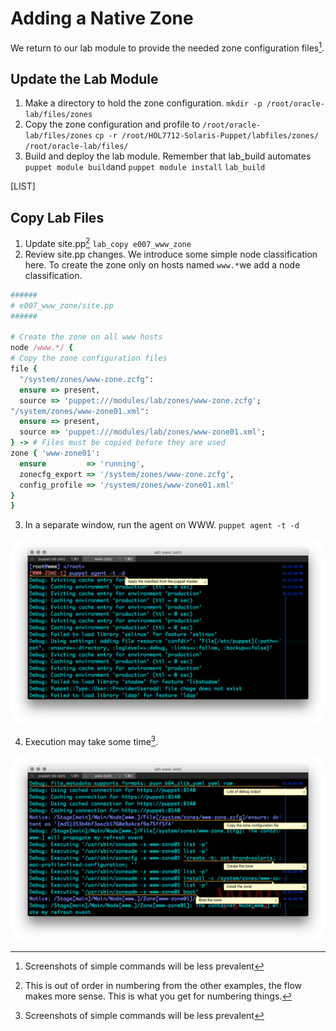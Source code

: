 # Adding a Native Zone

We return to our lab module to provide the needed zone configuration files[^1].

## Update the Lab Module

1. Make a directory to hold the zone configuration.
  `mkdir -p /root/oracle-lab/files/zones`
2. Copy the zone configuration and profile to `/root/oracle-lab/files/zones`
  `cp -r /root/HOL7712-Solaris-Puppet/labfiles/zones/ /root/oracle-lab/files/`
3. Build and deploy the lab module. Remember that lab\_build automates `puppet module build`and `puppet module install`
  `lab_build`

  \[LIST\]


## Copy Lab Files

1. Update site.pp[^2]
  `lab_copy e007_www_zone`
2. Review site.pp changes.
  We introduce some simple node classification here. To create the zone only on hosts named `www.*`we add a node classification.

  ```ruby
  ######
  # e007_www_zone/site.pp
  ######

  # Create the zone on all www hosts
  node /www.*/ {
  # Copy the zone configuration files
  file {
    "/system/zones/www-zone.zcfg":
    ensure => present,
    source => 'puppet:///modules/lab/zones/www-zone.zcfg';
  "/system/zones/www-zone01.xml":
    ensure => present,
    source => 'puppet:///modules/lab/zones/www-zone01.xml';
  } -> # Files must be copied before they are used
  zone { 'www-zone01':
    ensure         => 'running',
    zonecfg_export => '/system/zones/www-zone.zcfg',
    config_profile => '/system/zones/www-zone01.xml'
  }
  }
  ```

3. In a separate window, run the agent on WWW.
  `puppet agent -t -d`

  ![](/assets/ZONE-WWW-001.0.png)

4. Execution may take some time[^1].

  ![](/assets/ZONE-WWW-001.1.png)


[^1]: Screenshots of simple commands will be less prevalent

[^2]: This is out of order in numbering from the other examples, the flow makes more sense. This is what you get for numbering things.

[^3]: Continue with the lab.

